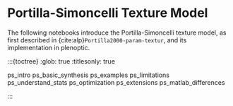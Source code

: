 # Portilla-Simoncelli Texture Model

The following notebooks introduce the Portilla-Simoncelli texture model, as first described in {cite:alp}`Portilla2000-param-textur`, and its implementation in plenoptic.

:::{toctree}
:glob: true
:titlesonly: true

ps_intro
ps_basic_synthesis
ps_examples
ps_limitations
ps_understand_stats
ps_optimization
ps_extensions
ps_matlab_differences

:::
